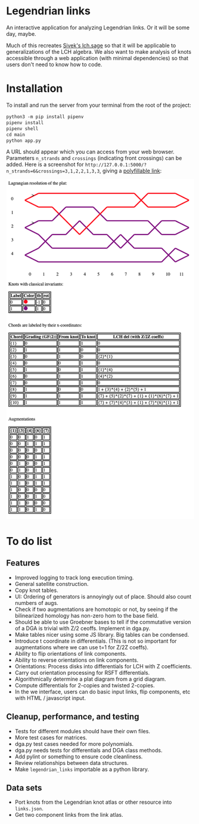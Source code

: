 # Legendrian links

An interactive application for analyzing Legendrian links. Or it will be some day, maybe.

Much of this recreates [Sivek's lch.sage](https://www.ma.imperial.ac.uk/~ssivek/code/lch.sage) so that it will be applicable to generalizations of the LCH algebra. We also want to make analysis of knots accessible through a web application (with minimal dependencies) so that users don't need to know how to code.

# Installation

To install and run the server from your terminal from the root of the project:

```
python3 -m pip install pipenv
pipenv install
pipenv shell
cd main
python app.py
```

A URL should appear which you can access from your web browser. Parameters `n_strands` and `crossings` (indicating front crossings) can be added. Here is a screenshot for `http://127.0.0.1:5000/?n_strands=6&crossings=3,1,2,2,1,3,3`, giving a [polyfillable link](https://arxiv.org/abs/1307.7998):

![image info](./main/static/screenshot.png)

# To do list

## Features

- Improved logging to track long execution timing.
- General satellite construction.
- Copy knot tables.
- UI: Ordering of generators is annoyingly out of place. Should also count numbers of augs.
- Check if two augmentations are homotopic or not, by seeing if the bilinearized homology has non-zero hom to the base field.
- Should be able to use Groebner bases to tell if the commutative version of a DGA is trivial with Z/2 ceoffs. Implement in dga.py.
- Make tables nicer using some JS library. Big tables can be condensed.
- Introduce t coordinate in differentials. (This is not so important for augmentations where we can use t=1 for Z/2Z coeffs).
- Ability to flip orientations of link components.
- Ability to reverse orientations on link components.
- Orientations: Process disks into differentials for LCH with Z coefficients.
- Carry out orientation processing for RSFT differentials.
- Algorithmically determine a plat diagram from a grid diagram.
- Compute differentials for 2-copies and twisted 2-copies.
- In the we interface, users can do basic input links, flip components, etc with HTML / javascript input.

## Cleanup, performance, and testing

- Tests for different modules should have their own files.
- More test cases for matrices.
- dga.py test cases needed for more polynomials.
- dga.py needs tests for differentials and DGA class methods.
- Add pylint or something to ensure code cleanliness.
- Review relationships between data structures.
- Make `legendrian_links` importable as a python library.

## Data sets

- Port knots from the Legendrian knot atlas or other resource into `links.json`.
- Get two component links from the link atlas.
